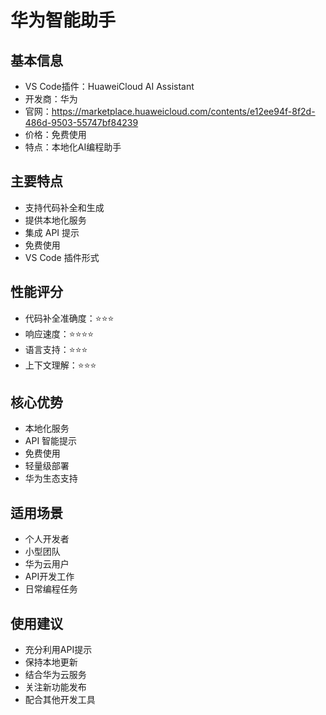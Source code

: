 # 华为智能助手

## 基本信息
- VS Code插件：HuaweiCloud AI Assistant
- 开发商：华为
- 官网：https://marketplace.huaweicloud.com/contents/e12ee94f-8f2d-486d-9503-55747bf84239
- 价格：免费使用
- 特点：本地化AI编程助手

## 主要特点
- 支持代码补全和生成
- 提供本地化服务
- 集成 API 提示
- 免费使用
- VS Code 插件形式

## 性能评分
- 代码补全准确度：⭐️⭐️⭐️
- 响应速度：⭐️⭐️⭐️⭐️
- 语言支持：⭐️⭐️⭐️
- 上下文理解：⭐️⭐️⭐️

## 核心优势
- 本地化服务
- API 智能提示
- 免费使用
- 轻量级部署
- 华为生态支持

## 适用场景
- 个人开发者
- 小型团队
- 华为云用户
- API开发工作
- 日常编程任务

## 使用建议
- 充分利用API提示
- 保持本地更新
- 结合华为云服务
- 关注新功能发布
- 配合其他开发工具